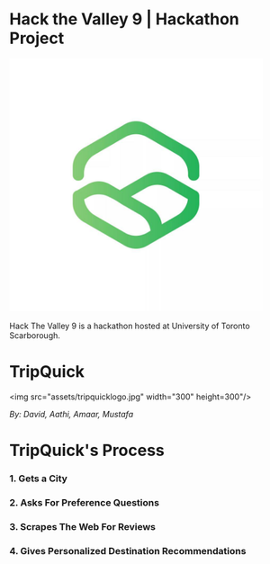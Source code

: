 # Hack the Valley 9 | Hackathon Project
<img src="assets/htvlogo.jpeg" width="450" height="450"/>

Hack The Valley 9 is a hackathon hosted at University of Toronto Scarborough.

# TripQuick
<img src="assets/tripquicklogo.jpg" width="300" height=300"/>

_By: David, Aathi, Amaar, Mustafa_

# TripQuick's Process
### 1. Gets a City
### 2. Asks For Preference Questions
### 3. Scrapes The Web For Reviews
### 4. Gives Personalized Destination Recommendations

